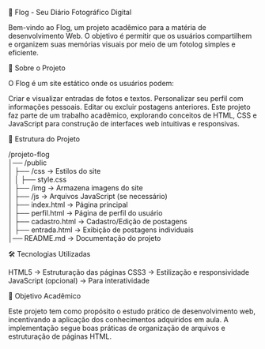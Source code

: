 📸 Flog - Seu Diário Fotográfico Digital

Bem-vindo ao Flog, um projeto acadêmico para a matéria de desenvolvimento Web. O objetivo é permitir que os usuários compartilhem e organizem suas memórias visuais por meio de um fotolog simples e eficiente.

📌 Sobre o Projeto

O Flog é um site estático onde os usuários podem:

Criar e visualizar entradas de fotos e textos.
Personalizar seu perfil com informações pessoais.
Editar ou excluir postagens anteriores.
Este projeto faz parte de um trabalho acadêmico, explorando conceitos de HTML, CSS e JavaScript para construção de interfaces web intuitivas e responsivas.

📂 Estrutura do Projeto

/projeto-flog  
│── /public  
│   ├── /css → Estilos do site  
│   │   ├── style.css  
│   ├── /img → Armazena imagens do site  
│   ├── /js → Arquivos JavaScript (se necessário)  
│   ├── index.html → Página principal  
│   ├── perfil.html → Página de perfil do usuário  
│   ├── cadastro.html → Cadastro/Edição de postagens  
│   ├── entrada.html → Exibição de postagens individuais  
│── README.md → Documentação do projeto  


🛠 Tecnologias Utilizadas


HTML5 → Estruturação das páginas
CSS3 → Estilização e responsividade
JavaScript (opcional) → Para interatividade

🎯 Objetivo Acadêmico

Este projeto tem como propósito o estudo prático de desenvolvimento web, incentivando a aplicação dos conhecimentos adquiridos em aula. A implementação segue boas práticas de organização de arquivos e estruturação de páginas HTML.
